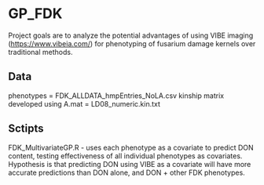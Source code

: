 # GP_FDK

Project goals are to analyze the potential advantages of using VIBE imaging (https://www.vibeia.com/) for phenotyping of fusarium damage kernels over traditional methods.

## Data

phenotypes = FDK_ALLDATA_hmpEntries_NoLA.csv
kinship matrix developed using A.mat = LD08_numeric.kin.txt

## Sctipts

FDK_MultivariateGP.R - uses each phenotype as a covariate to predict DON content, testing effectiveness of all individual phenotypes as covariates. Hypothesis is that predicting DON using VIBE as a covariate will have more accurate predictions than DON alone, and DON + other FDK phenotypes.
